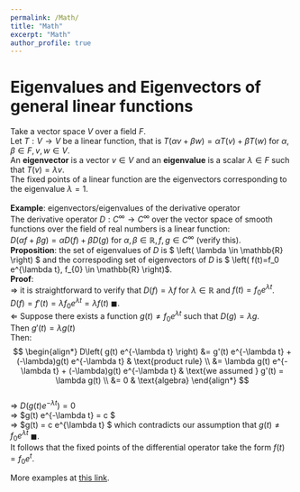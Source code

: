 ```yaml
---
permalink: /Math/
title: "Math"
excerpt: "Math"
author_profile: true
---
```


Eigenvalues and Eigenvectors of general linear functions
=
Take a vector space $V$ over a field $F$.
<br/>
Let $T: V \to V$ be a linear function, that is
$T\left(\alpha v + \beta w \right) = \alpha T\left( v \right) + \beta T\left( w \right)$ for $\alpha, \beta \in F, v,w \in V$.
<br/>
An 
**eigenvector** is a vector $v \in V$ 
and an 
**eigenvalue** is a scalar $\lambda \in F$ 
such that 
$T(v) = \lambda v$. 
<br/> 
The fixed points of a linear function are the eigenvectors corresponding to the eigenvalue $\lambda =1$.
<br/> <br/>
**Example**: eigenvectors/eigenvalues of the derivative operator
<br/>
The derivative operator $D: C^{\infty} \to C^{\infty}$ 
over the vector space of smooth functions over the field of real numbers is a linear function:
<br/>
$D\left(\alpha f + \beta g \right) = \alpha D\left( f \right) + \beta D\left( g \right)$ for $\alpha, \beta \in \mathbb{R}, f,g \in C^{\infty}$
(verify this).
<br/>
**Proposition**: 
the set of eigenvalues of $D$ is  $ \left( \lambda \in \mathbb{R}  \right) $
and
the correspoding set of eigenvectors of $D$ is $ \left(  f(t)=f_0 e^{\lambda t}, f_{0} \in \mathbb{R}  \right)$.
<br/>
**Proof**: 
<br/>
$\Rightarrow$ it is straightforward to verify that 
$D(f) = \lambda f$ for $\lambda \in \mathbb{R}$ and $f(t)=f_0 e^{\lambda t}$.
<br/>
$D(f) = f'(t) = \lambda f_0 e^{\lambda t} = \lambda f(t)$ $\blacksquare$.
<br/>
$\Leftarrow$
Suppose there exists a function $g(t) \neq f_0 e^{\lambda t}$ 
such that $D(g) = \lambda g$.
<br/>
Then $g'(t) = \lambda g(t)$
<br/>
Then: 
<br/>
$$
\begin{align*}
D\left( g(t) e^{-\lambda t} \right) &= g'(t) e^{-\lambda t} + (-\lambda)g(t) e^{-\lambda t} & \text{product rule}
\\
                                    &= \lambda g(t) e^{-\lambda t} + (-\lambda)g(t) e^{-\lambda t} & \text{we assumed } g'(t) = \lambda g(t)
\\
                                    &= 0                                                           & \text{algebra} 
\end{align*}
$$
<br/>
$\Rightarrow$ $D\left( g(t) e^{-\lambda t} \right) = 0$
<br/>
$\Rightarrow$ $g(t) e^{-\lambda t} = c $
<br/>
$\Rightarrow$ $g(t) = c e^{\lambda t} $
which contradicts our assumption that $g(t) \neq f_0 e^{\lambda t}$ $\blacksquare$.
<br/>
It follows that the fixed points of the differential operator take the form 
$f(t)=f_0 e^{t}$.


More examples at [this link](http://people.math.gatech.edu/~meyer/MA6701/module18.pdf).




 
